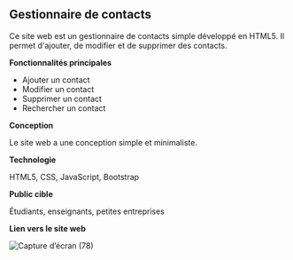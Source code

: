 
 ## Gestionnaire de contacts

Ce site web est un gestionnaire de contacts simple développé en HTML5. Il permet d'ajouter, de modifier et de supprimer des contacts.

**Fonctionnalités principales**

* Ajouter un contact
* Modifier un contact
* Supprimer un contact
* Rechercher un contact

**Conception**

Le site web a une conception simple et minimaliste.

**Technologie**

HTML5, CSS, JavaScript, Bootstrap

**Public cible**

Étudiants, enseignants, petites entreprises

**Lien vers le site web**

![Capture d’écran (78)](https://github.com/siwar630/Gestionnaire_De_Contact/assets/130316042/d4983161-cc44-49c3-aed1-aa46119d2e11)

